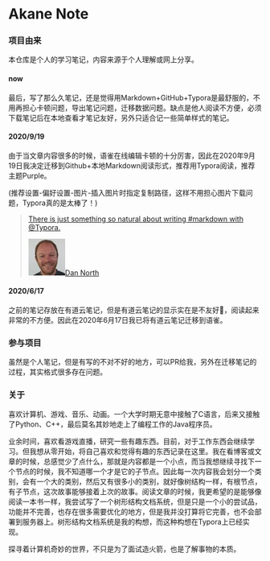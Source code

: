 # Akane Note


### 项目由来

本仓库是个人的学习笔记，内容来源于个人理解或网上分享。



#### now

最后，写了那么久笔记，还是觉得用Markdown+GitHub+Typora是最舒服的，不用再担心卡顿问题，导出笔记问题，迁移数据问题。缺点是他人阅读不方便，必须下载笔记后在本地查看才笔记友好，另外只适合记一些简单样式的笔记。

#### 2020/9/19

由于当文章内容很多的时候，语雀在线编辑卡顿的十分厉害，因此在2020年9月19日我决定迁移到Github+本地Markdown阅读形式，推荐用Typora阅读，推荐主题Purple。

(推荐设置-偏好设置-图片-插入图片时指定复制路径，这样不用担心图片下载问题，Typora真的是太棒了！)

> [There is just something so natural about writing #markdown with @Typora.](https://twitter.com/tastapod/status/739121949104844800)
>
>  ![img](images\bio-photo-square_bigger.jpg)[Dan North](https://twitter.com/tastapod)

#### 2020/6/17

之前的笔记存放在有道云笔记，但是有道云笔记的显示实在是不友好🤮，阅读起来非常的不方便。因此在2020年6月17日我已将有道云笔记迁移到语雀。

### 参与项目 

虽然是个人笔记，但是有写的不对不好的地方，可以PR给我，另外在迁移笔记的过程，其实格式很多存在问题。



### 关于

喜欢计算机、游戏、音乐、动画。一个大学时期无意中接触了C语言，后来又接触了Python、C++，最后莫名其妙地走上了编程工作的Java程序员。

业余时间，喜欢看游戏直播，研究一些有趣东西。目前，对于工作东西会继续学习。但我想从零开始，将自己喜欢和觉得有趣的东西记录在这里。我在看博客或文章的时候，总感觉少了点什么，那就是内容都是一个小点，而当我想继续寻找下一个节点的时候，我不知道哪一个才是它的子节点。因此每一次内容我会划分一个类别，会有一个大的类别，然后又有很多小的类别，就好像树结构一样，有根节点，有子节点，这次故事能够接着上次的故事。阅读文章的时候，我更希望的是能够像阅读一本书一样，我尝试写了一个树形结构文档系统，但是只是一个小的尝试品，功能并不完善，也存在很多需要优化的地方，但是我并没打算将它完善，也不会部署到服务器上。树形结构文档系统是我的构想，而这种构想在Typora上已经实现。



探寻着计算机奇妙的世界，不只是为了面试造火箭，也是了解事物的本质。









